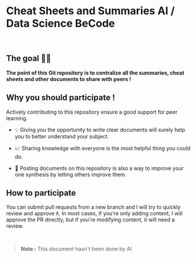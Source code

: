 # Cheat Sheets and Summaries AI / Data Science BeCode

<br>

## The goal 🚀🚀
**The point of this Git repository is to centralize all the summaries, cheat sheets and other documents to share with peers !**

## Why you should participate !
Actively contributing to this repository ensure a good support for peer learning.

- 💡 Giving you the opportunity to write clear documents will surely help you to better understand your subject. 

- 📈 Sharing knowledge with everyone is the most helpful thing you could do. 

- 💯 Posting documents on this repository is also a way to improve your one synthesis by letting others improve them. 

## How to participate
You can submit pull requests from a new branch and I will try to quickly review and approve it. 
In most cases, if you're only adding content, I will approve the PR directly, but if you're modifying content, it will need a review.

<br>

> **Note :**
> This document hasn't been done by AI